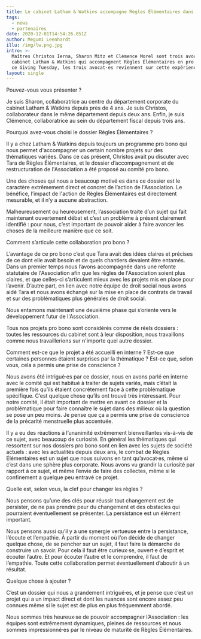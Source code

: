 ```yaml
---
title: Le cabinet Latham & Watkins accompagne Règles Élémentaires dans sa croissance
tags:
  - news
  - partenaires
date: 2020-12-01T14:54:26.851Z
author: Megumi Leenhardt
illu: /img/lw.png.jpg
intro: >-
  Maîtres Christos Ierna, Sharon Mitz et Clémence Morel sont trois avocat·es du
  cabinet Latham & Watkins qui accompagnent Règles Élémentaires en pro bono. En
  ce Giving Tuesday, les trois avocat·es reviennent sur cette expérience.
layout: single
---
```

Pouvez-vous vous présenter ? 

Je suis Sharon, collaboratrice au centre du département corporate du cabinet Latham & Watkins depuis près de 4 ans. Je suis Christos, collaborateur dans le même département depuis deux ans. Enfin, je suis Clémence, collaboratrice au sein du département fiscal depuis trois ans. 

Pourquoi avez-vous choisi le dossier Règles Élémentaires ? 

Il y a chez Latham & Watkins depuis toujours un programme pro bono qui nous permet d'accompagner un certain nombre projets sur des thématiques variées. Dans ce cas présent, Christos avait pu discuter avec Tara de Règles Élémentaires, et le dossier d’accompagnement et de restructuration de l'Association a été proposé au comité pro bono. 

Une des choses qui nous a beaucoup motivé·es dans ce dossier est le caractère extrêmement direct et concret de l’action de l'Association. Le bénéfice, l’impact de l'action de Règles Élémentaires est directement mesurable, et il n’y a aucune abstraction. 

Malheureusement ou heureusement, l’association traite d’un sujet qui fait maintenant ouvertement débat et c’est un problème à présent clairement identifié : pour nous, c’est important de pouvoir aider à faire avancer les choses de la meilleure manière que ce soit. 

Comment s’articule cette collaboration pro bono ? 

L’avantage de ce pro bono c’est que Tara avait des idées claires et précises de ce dont elle avait besoin et de  quels chantiers devaient être entamés. Dans un premier temps nous l’avons accompagnée dans une refonte statutaire de l'Association afin que les règles de l'Association soient plus claires, et que celles-ci s’articulent mieux avec les projets mis en place pour l’avenir. D’autre part, en lien avec notre équipe de droit social nous avons aidé Tara et nous avons échangé sur la mise en place de contrats de travail et sur des problématiques plus générales de droit social. 

Nous entamons maintenant une deuxième phase qui s’oriente vers le développement futur de l'Association. 

Tous nos projets pro bono sont considérés comme de réels dossiers : toutes les ressources du cabinet sont à leur disposition, nous travaillons comme nous travaillerions sur n'importe quel autre dossier. 

Comment est-ce que le projet a été accueilli en interne ? Est-ce que certaines personnes étaient surprises par la thématique ? Est-ce que, selon vous, cela a permis une prise de conscience ?

Nous avons été intrigué·es par ce dossier, nous en avons parlé en interne avec le comité qui est habitué à traiter de sujets variés, mais c’était la première fois qu’ils étaient concrètement face à cette problématique spécifique. C’est quelque chose qu’ils ont trouvé très intéressant. Pour notre comité, il était important de mettre en avant ce dossier et la problématique pour faire connaître le sujet dans des milieux où la question se pose un peu moins. Je pense que ça a permis une prise de conscience de la précarité menstruelle plus accentuée. 

Il y a eu des réactions à l’unanimité extrêmement bienveillantes vis-à-vis de ce sujet, avec beaucoup de curiosité. En général les thématiques qui ressortent sur nos dossiers pro bono sont en lien avec les sujets de société actuels : avec les actualités depuis deux ans, le combat de Règles Élémentaires est un sujet que nous suivons en tant qu’avocat·es, même si c’est dans une sphère plus corporate. Nous avons vu grandir la curiosité par rapport à ce sujet, et même l’envie de faire des collectes, même si le confinement a quelque peu entravé ce projet. 

Quelle est, selon vous, la clef pour changer les règles ?

Nous pensons qu’une des clés pour réussir tout changement est de persister, de ne pas prendre peur du changement et des obstacles qui pourraient éventuellement se présenter. La persistance est un élément important. 

Nous pensons aussi qu’il y a une synergie vertueuse entre la persistance, l’écoute et l’empathie. À partir du moment où l’on décide de changer quelque chose, de se pencher sur un sujet, il faut faire la démarche de construire un savoir. Pour cela il faut être curieux·se, ouvert·e d’esprit et écouter l’autre. Et pour écouter l’autre et le comprendre, il faut de l’empathie. Toute cette collaboration permet éventuellement d’aboutir à un résultat. 

Quelque chose à ajouter ? 

C’est un dossier qui nous a grandement intrigué·es, et je pense que c’est un projet qui a un impact direct et dont les nuances sont encore assez peu connues même si le sujet est de plus en plus fréquemment abordé. 

Nous sommes très heureux·se de pouvoir accompagner l’Association : les équipes sont extrêmement dynamiques, pleines de ressources et nous sommes impressionné·es par le niveau de maturité de Règles Élémentaires.
